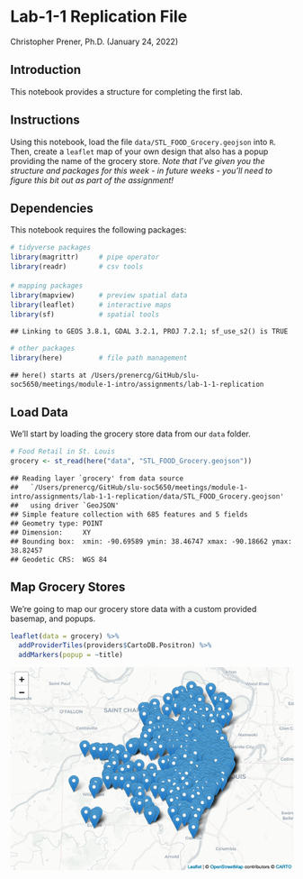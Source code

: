 Lab-1-1 Replication File
================
Christopher Prener, Ph.D.
(January 24, 2022)

## Introduction

This notebook provides a structure for completing the first lab.

## Instructions

Using this notebook, load the file `data/STL_FOOD_Grocery.geojson` into
`R`. Then, create a `leaflet` map of your own design that also has a
popup providing the name of the grocery store. *Note that I’ve given you
the structure and packages for this week - in future weeks - you’ll need
to figure this bit out as part of the assignment!*

## Dependencies

This notebook requires the following packages:

``` r
# tidyverse packages
library(magrittr)     # pipe operator
library(readr)        # csv tools

# mapping packages
library(mapview)      # preview spatial data
library(leaflet)      # interactive maps
library(sf)           # spatial tools
```

    ## Linking to GEOS 3.8.1, GDAL 3.2.1, PROJ 7.2.1; sf_use_s2() is TRUE

``` r
# other packages
library(here)         # file path management
```

    ## here() starts at /Users/prenercg/GitHub/slu-soc5650/meetings/module-1-intro/assignments/lab-1-1-replication

## Load Data

We’ll start by loading the grocery store data from our `data` folder.

``` r
# Food Retail in St. Louis
grocery <- st_read(here("data", "STL_FOOD_Grocery.geojson")) 
```

    ## Reading layer `grocery' from data source 
    ##   `/Users/prenercg/GitHub/slu-soc5650/meetings/module-1-intro/assignments/lab-1-1-replication/data/STL_FOOD_Grocery.geojson' 
    ##   using driver `GeoJSON'
    ## Simple feature collection with 685 features and 5 fields
    ## Geometry type: POINT
    ## Dimension:     XY
    ## Bounding box:  xmin: -90.69589 ymin: 38.46747 xmax: -90.18662 ymax: 38.82457
    ## Geodetic CRS:  WGS 84

## Map Grocery Stores

We’re going to map our grocery store data with a custom provided
basemap, and popups.

``` r
leaflet(data = grocery) %>%
  addProviderTiles(providers$CartoDB.Positron) %>%
  addMarkers(popup = ~title)
```

![](lab-1-1-replication_files/figure-gfm/map-stores-1.png)<!-- -->
